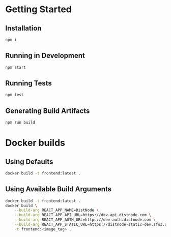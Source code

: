# Getting Started

## Installation
```sh
npm i
```
## Running in Development
```sh
npm start
```

## Running Tests
```sh
npm test
```

## Generating Build Artifacts
```sh
npm run build
```

# Docker builds

## Using Defaults
```sh
docker build -t frontend:latest .
```

## Using Available Build Arguments
```sh
docker build -t frontend:latest .
docker build \
    --build-arg REACT_APP_NAME=DistNode \
    --build-arg REACT_APP_API_URL=https://dev-api.distnode.com \
    --build-arg REACT_APP_AUTH_URL=https://dev-auth.distnode.com \
    --build-arg REACT_APP_STATIC_URL=https://distnode-static-dev.sfo3.digitaloceanspaces.com \
    -t frontend:<image_tag> .
```
